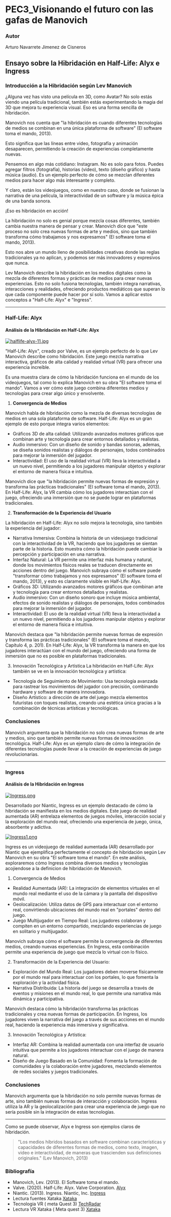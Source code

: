 # PEC3_Visionando el futuro con las gafas de Manovich
### Autor

Arturo Navarrete Jimenez de Cisneros


## Ensayo sobre la Hibridación en Half-Life: Alyx e Ingress

### Introducción a la Hibridación según Lev Manovich

¿Alguna vez has visto una película en 3D, como Avatar? No solo estás viendo una película tradicional, también estás experimentando la magia del 3D que mejora tu experiencia visual. Eso es una forma sencilla de hibridación.

Manovich nos cuenta que "la hibridación es cuando diferentes tecnologías de medios se combinan en una única plataforma de software" (El software toma el mando, 2013).

Esto significa que las líneas entre video, fotografía y animación desaparecen, permitiendo la creación de experiencias completamente nuevas.

Pensemos en algo más cotidiano: Instagram. No es solo para fotos. Puedes agregar filtros (fotografía), historias (video), texto (diseño gráfico) y hasta música (audio). Es un ejemplo perfecto de cómo se mezclan diferentes medios para hacer algo más interesante y completo.

Y claro, están los videojuegos, como en nuestro caso, donde se fusionan la narrativa de una película, la interactividad de un software y la música épica de una banda sonora.

¡Eso es hibridación en acción!

La hibridación no solo es genial porque mezcla cosas diferentes, también cambia nuestra manera de pensar y crear. Manovich dice que "este proceso no solo crea nuevas formas de arte y medios, sino que también transforma cómo trabajamos y nos expresamos" (El software toma el mando, 2013).

Esto nos abre un mundo lleno de posibilidades creativas donde las reglas tradicionales ya no aplican, y podemos ser más innovadores y expresivos que nunca.

Lev Manovich describe la hibridación en los medios digitales como la mezcla de diferentes formas y prácticas de medios para crear nuevas experiencias. Esto no solo fusiona tecnologías, también integra narrativas, interacciones y realidades, ofreciendo productos mediáticos que superan lo que cada componente puede hacer por sí solo. Vamos a aplicar estos conceptos a "Half-Life: Alyx" e "Ingress".

***

### Half-Life: Alyx

#### Análisis de la Hibridación en Half-Life: Alyx

[![halflife-alyx-11.jpg](https://i.postimg.cc/d0m89p2Z/halflife-alyx-11.jpg)](https://postimg.cc/d73ksWSJ)

"Half-Life: Alyx", creado por Valve, es un ejemplo perfecto de lo que Lev Manovich describe como hibridación. Este juego mezcla narrativa interactiva, gráficos de alta calidad y realidad virtual (VR) para ofrecer una experiencia increíble.

Es una muestra clara de cómo la hibridación funciona en el mundo de los videojuegos, tal como lo explica Manovich en su obra "El software toma el mando". Vamos a ver cómo este juego combina diferentes medios y tecnologías para crear algo único y envolvente.

1. **Convergencia de Medios**

Manovich habla de hibridación como la mezcla de diversas tecnologías de medios en una sola plataforma de software. Half-Life: Alyx es un gran ejemplo de esto porque integra varios elementos:

   - Gráficos 3D de alta calidad: Utilizando avanzados motores gráficos que combinan arte y tecnología para crear entornos detallados y realistas.
   - Audio inmersivo: Con un diseño de sonido y bandas sonoras, ademas, se diseña sonidos realistas y diálogos de personajes, todos combinados para mejorar la inmersión del jugador.
   - Interactividad: El uso de la realidad virtual (VR) lleva la interactividad a un nuevo nivel, permitiendo a los jugadores manipular objetos y explorar el entorno de manera física e intuitiva.

Manovich dice que "la hibridación permite nuevas formas de expresión y transforma las prácticas tradicionales" (El software toma el mando, 2013). En Half-Life: Alyx, la VR cambia cómo los jugadores interactúan con el juego, ofreciendo una inmersión que no se puede lograr en plataformas tradicionales.

2. **Transformación de la Experiencia del Usuario**
   
La hibridación en Half-Life: Alyx no solo mejora la tecnología, sino también la experiencia del jugador:

+ Narrativa Inmersiva: Combina la historia de un videojuego tradicional con la interactividad de la VR, haciendo que los jugadores se sientan parte de la historia. Esto muestra cómo la hibridación puede cambiar la percepción y participación en una narrativa.
+ Interfaz Natural: La VR permite una interfaz más humana y natural, donde los movimientos físicos reales se traducen directamente en acciones dentro del juego. Manovich subraya cómo el software puede "transformar cómo trabajamos y nos expresamos" (El software toma el mando, 2013), y esto es claramente visible en Half-Life: Alyx.
+ Gráficos 3D:  Utilizando avanzados motores gráficos que combinan arte y tecnología para crear entornos detallados y realistas.
+ Audio inmersivo: Con un diseño sonoro que incluye música ambiental, efectos de sonido realistas y diálogos de personajes, todos combinados para mejorar la inmersión del jugador.
+ Interactividad: El uso de la realidad virtual (VR) lleva la interactividad a un nuevo nivel, permitiendo a los jugadores manipular objetos y explorar el entorno de manera física e intuitiva.
  
Manovich destaca que "la hibridación permite nuevas formas de expresión y transforma las prácticas tradicionales" (El software toma el mando, Capítulo 4, p. 201). En Half-Life: Alyx, la VR transforma la manera en que los jugadores interactúan con el mundo del juego, ofreciendo una forma de inmersión que no es posible en plataformas tradicionales.

3. Innovación Tecnológica y Artística
La hibridación en Half-Life: Alyx también se ve en la innovación tecnológica y artística:

+ Tecnología de Seguimiento de Movimiento: Usa tecnología avanzada para rastrear los movimientos del jugador con precisión, combinando hardware y software de manera innovadora.
+ Diseño Artístico: a dirección de arte del juego mezcla elementos futuristas con toques realistas, creando una estética única gracias a la combinación de técnicas artísticas y tecnológicas.

### Conclusiones
Manovich argumenta que la hibridación no solo crea nuevas formas de arte y medios, sino que también permite nuevas formas de innovación tecnológica. Half-Life: Alyx es un ejemplo claro de cómo la integración de diferentes tecnologías puede llevar a la creación de experiencias de juego revolucionarias.

***

### Ingress

#### Análisis de la Hibridación en Ingress

[![Ingress.png](https://i.postimg.cc/2jBJG67K/Ingress.png)](https://postimg.cc/ThfCYTSV)

Desarrollado por Niantic, Ingress es un ejemplo destacado de cómo la hibridación se manifiesta en los medios digitales. Este juego de realidad aumentada (AR) entrelaza elementos de juegos móviles, interacción social y la exploración del mundo real, ofreciendo una experiencia de juego, única, absorbente y adictiva.

[![Ingress1.png](https://i.postimg.cc/yYRHDjGW/Ingress1.png)](https://postimg.cc/QHjPPQhr)

Ingress es un videojuego de realidad aumentada (AR) desarrollado por Niantic que ejemplifica perfectamente el concepto de hibridación según Lev Manovich en su obra "El software toma el mando". En este análisis, exploraremos cómo Ingress combina diversos medios y tecnologías acojiendose a la definicion de hibridación de Manovich. 


1. Convergencia de Medios

+ Realidad Aumentada (AR): La integración de elementos virtuales en el mundo real mediante el uso de la cámara y la pantalla del dispositivo móvil.
+ Geolocalización: Utiliza datos de GPS para interactuar con el entorno real, convirtiendo ubicaciones del mundo real en "portales" dentro del juego.
+ Juego Multijugador en Tiempo Real: Los jugadores colaboran y compiten en un entorno compartido, mezclando experiencias de juego en solitario y multijugador.

Manovich subraya cómo el software permite la convergencia de diferentes medios, creando nuevas experiencias. En Ingress, esta combinación permite una experiencia de juego que mezcla lo virtual con lo físico.

2. Transformación de la Experiencia del Usuario:

+ Exploración del Mundo Real: Los jugadores deben moverse físicamente por el mundo real para interactuar con los portales, lo que fomenta la exploración y la actividad física.
+ Narrativa Distribuida: La historia del juego se desarrolla a través de eventos y misiones en el mundo real, lo que permite una narrativa más dinámica y participativa.

Manovich destaca cómo la hibridación transforma las prácticas tradicionales y crea nuevas formas de participación. En Ingress, los jugadores viven la narrativa del juego a través de sus acciones en el mundo real, haciendo la experiencia más inmersiva y significativa.

3. Innovación Tecnológica y Artística:

+ Interfaz AR: Combina la realidad aumentada con una interfaz de usuario intuitiva que permite a los jugadores interactuar con el juego de manera natural.
+ Diseño de Juego Basado en la Comunidad: Fomenta la formación de comunidades y la colaboración entre jugadores, mezclando elementos de redes sociales y juegos tradicionales.

### Conclusiones
Manovich argumenta que la hibridación no solo permite nuevas formas de arte, sino también nuevas formas de interacción y colaboración. Ingress utiliza la AR y la geolocalización para crear una experiencia de juego que no sería posible sin la integración de estas tecnologías.


***
Como se puede observar, Alyx e Ingress son ejemplos claros de hibridación.
>"Los medios híbridos basados en software combinan características y capacidades de diferentes formas de medios, como texto, imagen, video e interactividad, de maneras que trascienden sus definiciones originales."
>(Lev Manovich, 2013)



### Bibliografía

- Manovich, Lev. (2013). El Software toma el mando.
- Valve. (2020). Half-Life: Alyx. Valve Corporation. [Alyx](https://www.half-life.com/es/alyx)
- Niantic. (2013). Ingress. Niantic, Inc. [Ingress](https://ingress.com/)
- Lectura fuentes Xataka [Xataka](https://www.xataka.com/videojuegos/valve-presenta-trailer-alyx-regreso-half-life-dispositivos-realidad-virtual)
- Tecnologia VR ( meta Quest 3) [TechRadar](https://global.techradar.com/es-es/news/oculus-quest-3-rumores-predicciones-y-fecha-de-lanzamiento-estimada)
- Lectura VR Xataka ( Meta quest 3) [Xataka](https://www.xataka.com/realidad-virtual-aumentada/meta-quest-3-caracteristicas-precio-ficha-tecnica)

